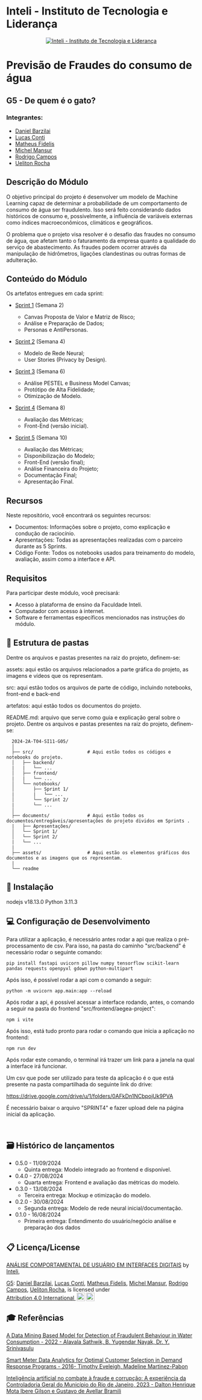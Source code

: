 # Inteli - Instituto de Tecnologia e Liderança

<p align="center">
<a href= "https://www.inteli.edu.br/"><img src="https://capitaldigital.com.br/wp-content/uploads/2021/04/logo-inteli-300x134-1.png" alt="Inteli - Instituto de Tecnologia e Liderança" border="0"></a>
</p>

# Previsão de Fraudes do consumo de água

## G5 - De quem é o gato?
### Integrantes:
- <a href="https://www.linkedin.com/in/daniel-barzilai-061036234/">Daniel Barzilai</a>
- <a href="https://www.linkedin.com/in/lucas-conti-pereira-3410b1233/">Lucas Conti</a>
- <a href="https://www.linkedin.com/in/matheus-fidelis-dos-santos-pinto-680520232/">Matheus Fidelis</a>
- <a href="https://www.linkedin.com/in/michel-mansur-26006a219/">Michel Mansur</a>
- <a href="https://www.linkedin.com/in/rodrigo-campos-8b70191ab/">Rodrigo Campos</a>
- <a href="https://www.linkedin.com/in/uelitonrocha/">Ueliton Rocha</a>

## Descrição do Módulo

O objetivo principal do projeto é desenvolver um modelo de Machine Learning capaz de determinar a probabilidade de um comportamento de consumo de água ser fraudulento. Isso será feito considerando dados históricos de consumo e, possivelmente, a influência de variáveis externas como índices macroeconômicos, climáticos e geográficos.

O problema que o projeto visa resolver é o desafio das fraudes no consumo de água, que afetam tanto o faturamento da empresa quanto a qualidade do serviço de abastecimento. As fraudes podem ocorrer através da manipulação de hidrômetros, ligações clandestinas ou outras formas de adulteração.


## Conteúdo do Módulo

Os artefatos entregues em cada sprint:

- <a href="https://github.com/Inteli-College/2024-2A-T04-SI11-G05/tree/main/documents/Sprint%201">Sprint 1</a> (Semana 2)
    - Canvas Proposta de Valor e Matriz de Risco;
    - Análise e Preparação de Dados;
    - Personas e AntiPersonas.

- <a href="https://github.com/Inteli-College/2024-2A-T04-SI11-G05/tree/main/documents/Sprint%202">Sprint 2</a> (Semana 4)
    - Modelo de Rede Neural;
    - User Stories (Privacy by Design).
      
- <a href="https://github.com/Inteli-College/2024-2A-T04-SI11-G05/tree/main/documents/Sprint%203">Sprint 3</a> (Semana 6)
    - Análise PESTEL e Business Model Canvas;
    - Protótipo de Alta Fidelidade;
    - Otimização de Modelo.
      
- <a href="https://github.com/Inteli-College/2024-2A-T04-SI11-G05/tree/main/documents/Sprint%204">Sprint 4</a> (Semana 8)
    - Avaliação das Métricas;
    - Front-End (versão inicial).
      
- <a href="https://github.com/Inteli-College/2024-2A-T04-SI11-G05/tree/main/documents/Sprint%205">Sprint 5</a> (Semana 10)
    - Avaliação das Métricas;
    - Disponibilização do Modelo;
    - Front-End (versão final);
    - Análise Financeira do Projeto;
    - Documentação Final;
    - Apresentação Final.
## Recursos

Neste repositório, você encontrará os seguintes recursos:

- Documentos: Informações sobre o projeto, como explicação e condução de raciocínio.
- Apresentações: Todas as apresentações realizadas com o parceiro durante as 5 Sprints.
- Código Fonte: Todos os notebooks usados para treinamento do modelo, avaliação, assim como a interface e API.

## Requisitos
Para participar deste módulo, você precisará:

- Acesso à plataforma de ensino da Faculdade Inteli.
- Computador com acesso à internet.
- Software e ferramentas específicos mencionados nas instruções do módulo.

## 📁 Estrutura de pastas

Dentre os arquivos e pastas presentes na raiz do projeto, definem-se:

assets: aqui estão os arquivos relacionados a parte gráfica do projeto, as imagens e vídeos que os representam.

src: aqui estão todos os arquivos de parte de código, incluindo notebooks, front-end e back-end 

artefatos: aqui estão todos os documentos do projeto.

README.md: arquivo que serve como guia e explicação geral sobre o projeto.
Dentre os arquivos e pastas presentes na raiz do projeto, definem-se:

      2024-2A-T04-SI11-G05/ 
      │
      ├── src/                    # Aqui estão todos os códigos e notebooks do projeto.
      │   ├── backend/
      |   |   └── ...          
      │   ├── frontend/  
      |   |   └── ...  
      │   └── notebooks/
      │       ├── Sprint 1/
      |       |   └── ...  
      │       └── Sprint 2/
      |       └── ...  
      │
      ├── documents/              # Aqui estão todos os documentos/entregáveis/apresentações do projeto dividos em Sprints .
      |   ├── Apresentações/
      │   └── Sprint 1/
      │   └── Sprint 2/
      |   └── ...  
      |     
      ├── assets/                 # Aqui estão os elementos gráficos dos documentos e as imagens que os representam.
      |
      └── readme

## 🔧 Instalação

nodejs v18.13.0
Python 3.11.3

## 💻 Configuração de Desenvolvimento

Para utilizar a aplicação, é necessário antes rodar a api que realiza o pré-processamento de csv. Para isso, na pasta do caminho "src/backend" é necessário rodar o seguinte comando:

``
pip install fastapi uvicorn pillow numpy tensorflow scikit-learn pandas requests openpyxl gdown python-multipart
``

Após isso, é possível rodar a api com o comando a seguir:

``
python -m uvicorn app.main:app --reload
``

Após rodar a api, é possível acessar a interface rodando, antes, o comando a seguir na pasta do frontend "src/frontend/aegea-project":


``
npm i vite
``

Após isso, está tudo pronto para rodar o comando que inicia a aplicação no frontend:

``
npm run dev
``

Após rodar este comando, o terminal irá trazer um link para a janela na qual a interface irá funcionar.


Um csv que pode ser utilizado para teste da aplicação é o que está presente na pasta compartilhada do seguinte link do drive:

https://drive.google.com/drive/u/1/folders/0AFkDn1NCbpojUk9PVA

É necessário baixar o arquivo "SPRINT4" e fazer upload dele na página inicial da aplicação.


&emsp;&emsp;


## 🗃 Histórico de lançamentos

* 0.5.0 - 11/09/2024
    * Quinta entrega: Modelo integrado ao frontend e disponível. 
* 0.4.0 - 27/08/2024
    * Quarta entrega: Frontend e avaliação das métricas do modelo.
* 0.3.0 - 13/08/2024
    * Terceira entrega: Mockup e otimização do modelo.
* 0.2.0 - 30/08/2024
    * Segunda entrega: Modelo de rede neural inicial/documentação.
* 0.1.0 - 16/08/2024
    * Primeira entrega: Entendimento do usuário/negócio análise e preparação dos dados


## 📋 Licença/License

<p xmlns:cc="http://creativecommons.org/ns#" xmlns:dct="http://purl.org/dc/terms/"><a property="dct:title" rel="cc:attributionURL" href="https://github.com/Inteli-College/2024-2A-T04-SI11-G05">ANÁLISE COMPORTAMENTAL DE USUÁRIO EM INTERFACES DIGITAIS</a> by <a rel="cc:attributionURL dct:creator" property="cc:attributionName" href="https://github.com/InteliProjects">Inteli</a>, 

<a rel="cc:attributionURL dct:creator" property="cc:attributionName" href="https://github.com/Inteli-College/2024-1B-T04-SI10-G05">G5</a>: 
<a href="https://www.linkedin.com/in/daniel-barzilai-061036234/">Daniel Barzilai</a>,
<a href="https://www.linkedin.com/in/lucas-conti-pereira-3410b1233/">Lucas Conti</a>,
<a href="https://www.linkedin.com/in/matheus-fidelis-dos-santos-pinto-680520232/">Matheus Fidelis</a>,
<a href="https://www.linkedin.com/in/michel-mansur-26006a219/">Michel Mansur</a>,
<a href="https://www.linkedin.com/in/rodrigo-campos-8b70191ab/">Rodrigo Campos</a>,
<a href="https://www.linkedin.com/in/uelitonrocha/">Ueliton Rocha</a>,
is licensed under <a href="http://creativecommons.org/licenses/by/4.0/?ref=chooser-v1" target="_blank" rel="license noopener noreferrer" style="display:inline-block;">Attribution 4.0 International <img style="height:22px!important;margin-left:3px;vertical-align:text-bottom;" src="https://mirrors.creativecommons.org/presskit/icons/cc.svg?ref=chooser-v1"><img style="height:22px!important;margin-left:3px;vertical-align:text-bottom;" src="https://mirrors.creativecommons.org/presskit/icons/by.svg?ref=chooser-v1"></a></p>


## 🎓 Referências
<a href="https://www.ijraset.com/research-paper/data-mining-based-model-for-detection-of-fraudulent-behaviour-in-water-consumption">A Data Mining Based Model for Detection of Fraudulent Behaviour in Water Consumption - 2022 - Alavala Sathwik, B. Yugendar Nayak, Dr. Y. Srinivasulu</a> 

<a href="https://www.researchgate.net/publication/314491169_Smart_Meter_Data_Analytics_for_Optimal_Customer_Selection_in_Demand_Response_Programs">Smart Meter Data Analytics for Optimal Customer Selection in Demand Response Programs - 2016- Timothy Eveleigh, Madeline Martinez-Pabon</a>


<a href="https://revista.cgu.gov.br/Revista_da_CGU/article/download/531/368/3667">Inteligência artificial no combate à  fraude e corrupção: A experiência da  Controladoria Geral do Município do Rio  de Janeiro, 2023 - Dalton Henrique Mota Ibere Gilson e Gustavo de Avellar Bramili</a>

